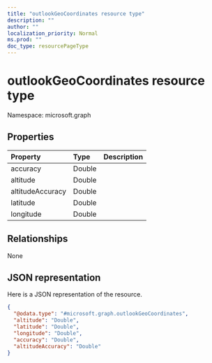 ```yaml
---
title: "outlookGeoCoordinates resource type"
description: ""
author: ""
localization_priority: Normal
ms.prod: ""
doc_type: resourcePageType
---
```


# outlookGeoCoordinates resource type


Namespace: microsoft.graph



## Properties
|Property|Type|Description|
|:---|:---|:---|
|accuracy|Double||
|altitude|Double||
|altitudeAccuracy|Double||
|latitude|Double||
|longitude|Double||

## Relationships
None

## JSON representation
Here is a JSON representation of the resource.
<!-- {
  "blockType": "resource",
  "@odata.type": "microsoft.graph.outlookGeoCoordinates"
}
-->
``` json
{
  "@odata.type": "#microsoft.graph.outlookGeoCoordinates",
  "altitude": "Double",
  "latitude": "Double",
  "longitude": "Double",
  "accuracy": "Double",
  "altitudeAccuracy": "Double"
}
```

